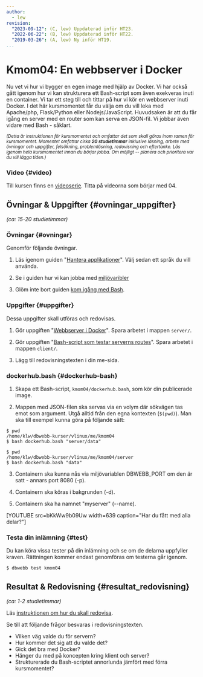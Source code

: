 ```yaml
---
author:
  - lew
revision:
  "2023-09-12": (C, lew) Uppdaterad inför HT23.
  "2022-06-22": (B, lew) Uppdaterad inför HT22.
  "2019-03-26": (A, lew) Ny inför HT19.
...
```


# Kmom04: En webbserver i Docker

Nu vet vi hur vi bygger en egen image med hjälp av Docker. Vi har också gått igenom hur vi kan strukturera ett Bash-script som även exekveras inuti en container. Vi tar ett steg till och tittar på hur vi kör en webbserver inuti Docker. I det här kursmomentet får du välja om du vill leka med Apache/php, Flask/Python eller Nodejs/JavaScript. Huvudsaken är att du får igång en server med en router som kan serva en JSON-fil. Vi jobbar även vidare med Bash - såklart.

<!--more-->

<small><i>(Detta är instruktionen för kursmomentet och omfattar det som skall göras inom ramen för kursmomentet. Momentet omfattar cirka **20 studietimmar** inklusive läsning, arbete med övningar och uppgifter, felsökning, problemlösning, redovisning och eftertanke. Läs igenom hela kursmomentet innan du börjar jobba. Om möjligt -- planera och prioritera var du vill lägga tiden.)</i></small>



### Video {#video}

Till kursen finns en [videoserie](https://www.youtube.com/playlist?list=PLKtP9l5q3ce97kWiBo2wLqDtfuoi0E25X). Titta på videorna som börjar med 04.



## Övningar & Uppgifter {#ovningar_uppgifter}

_(ca: 15-20 studietimmar)_



### Övningar {#ovningar}

Genomför följande övningar.

1. Läs igenom guiden "[Hantera applikationer](guide/docker/hantera-applikationer)". Välj sedan ett språk du vill använda.

1. Se i guiden hur vi kan jobba med [miljövaribler](guide/docker/miljovariabler)

1. Glöm inte bort guiden [kom igång med Bash](guide/kom-igang-med-bash).



### Uppgifter {#uppgifter}

Dessa uppgifter skall utföras och redovisas.

1. Gör uppgiften "[Webbserver i Docker](uppgift/webbserver-i-docker)". Spara arbetet i mappen `server/`.

1. Gör uppgiften "[Bash-script som testar serverns routes](uppgift/bash-script-testa-routes)". Spara arbetet i mappen `client/`.

1. Lägg till redovisningstexten i din me-sida.



### dockerhub.bash {#dockerhub-bash}

1. Skapa ett Bash-script, `kmom04/dockerhub.bash`, som kör din publicerade image.

2. Mappen med JSON-filen ska servas via en volym där sökvägen tas emot som argument. Utgå alltid från den egna kontexten (`$(pwd)`). Man ska till exempel kunna göra på följande sätt:

```console
$ pwd
/home/klw/dbwebb-kurser/vlinux/me/kmom04
$ bash dockerhub.bash "server/data"
```

```console
$ pwd
/home/klw/dbwebb-kurser/vlinux/me/kmom04/server
$ bash dockerhub.bash "data"
```


3. Containern ska kunna nås via miljövariablen DBWEBB_PORT om den är satt - annars port 8080 (-p).

4. Containern ska köras i bakgrunden (-d).

5. Containern ska ha namnet "myserver" (--name).

[YOUTUBE src=bKkWw9b09Uw width=639 caption="Har du fått med alla delar?"]

### Testa din inlämning {#test}

Du kan köra vissa tester på din inlämning och se om de delarna uppfyller kraven. Rättningen kommer endast genomföras om testerna går igenom.

```console
$ dbwebb test kmom04
```

## Resultat & Redovisning {#resultat_redovisning}

_(ca: 1-2 studietimmar)_

Läs [instruktionen om hur du skall redovisa](./../redovisa).

Se till att följande frågor besvaras i redovisningstexten.

- Vilken väg valde du för servern?
- Hur kommer det sig att du valde det?
- Gick det bra med Docker?
- Hänger du med på koncepten kring klient och server?
- Strukturerade du Bash-scriptet annorlunda jämfört med förra kursmomentet?
